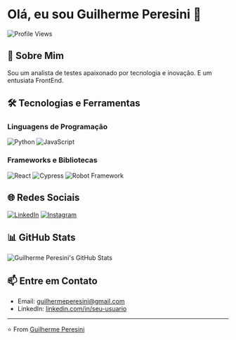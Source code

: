 # Olá, eu sou Guilherme Peresini 👋

![Profile Views](https://komarev.com/ghpvc/?username=seu-usuario&color=blueviolet)

## 🚀 Sobre Mim
Sou um analista de testes apaixonado por tecnologia e inovação. E um entusiata FrontEnd.

## 🛠️ Tecnologias e Ferramentas

### Linguagens de Programação
![Python](https://img.shields.io/badge/Python-3776AB?style=for-the-badge&logo=python&logoColor=white)
![JavaScript](https://img.shields.io/badge/JavaScript-F7DF1E?style=for-the-badge&logo=javascript&logoColor=black)

### Frameworks e Bibliotecas
![React](https://img.shields.io/badge/React-20232A?style=for-the-badge&logo=react&logoColor=61DAFB)
![Cypress](https://img.shields.io/badge/Cypress-17202C?style=for-the-badge&logo=cypress&logoColor=white)
![Robot Framework](https://img.shields.io/badge/Robot%20Framework-000000?style=for-the-badge&logo=robot-framework&logoColor=white)

## 🌐 Redes Sociais

[![LinkedIn](https://img.shields.io/badge/LinkedIn-0A66C2?style=for-the-badge&logo=linkedin&logoColor=white)](https://www.linkedin.com/in/guilhermeperesini)
[![Instagram](https://img.shields.io/badge/Instagram-E4405F?style=for-the-badge&logo=instagram&logoColor=white)](https://instagram.com/guilhermeperesini)

## 📊 GitHub Stats

![Guilherme Peresini's GitHub Stats](https://github-readme-stats.vercel.app/api?username=guilhermeperesini&show_icons=true&theme=shades-of-purple)

## 📫 Entre em Contato

- Email: guilhermeperesini@gmail.com
- LinkedIn: [linkedin.com/in/seu-usuario](https://www.linkedin.com/in/guilhermeperesini)

---

⭐️ From [Guilherme Peresini](https://github.com/guilhermeperesini)
